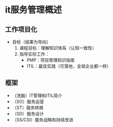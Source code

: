 # it服务管理概述

## 工作项目化

* 目标（结果为导向）
  1. 课程目标：理解知识体系（认知一致性）
  2. 指导实际工作：
     * PMP：项目管理知识指南
     * ITIL：最佳实践（可落地，全球企业都一样）

## 框架

* （洗脑）IT管理和ITIL简介
* （SO）服务运营
* （ST）服务转换
* （SD）服务设计
* （SS/CSI）服务战略和持续改进